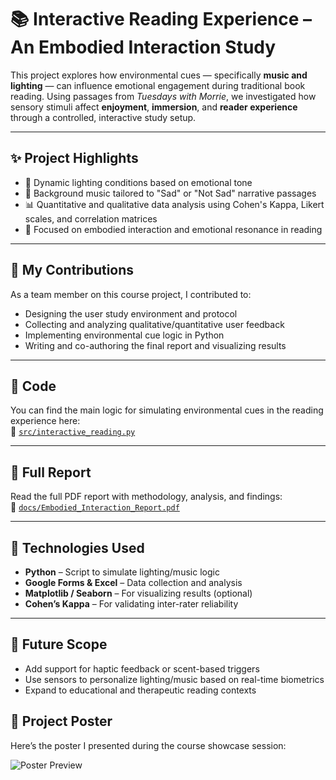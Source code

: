 # 📚 Interactive Reading Experience – An Embodied Interaction Study

This project explores how environmental cues — specifically **music and lighting** — can influence emotional engagement during traditional book reading. Using passages from *Tuesdays with Morrie*, we investigated how sensory stimuli affect **enjoyment**, **immersion**, and **reader experience** through a controlled, interactive study setup.

---

## ✨ Project Highlights

- 🔦 Dynamic lighting conditions based on emotional tone
- 🎵 Background music tailored to "Sad" or "Not Sad" narrative passages
- 📊 Quantitative and qualitative data analysis using Cohen's Kappa, Likert scales, and correlation matrices
- 📘 Focused on embodied interaction and emotional resonance in reading

---

## 🧠 My Contributions

As a team member on this course project, I contributed to:

- Designing the user study environment and protocol
- Collecting and analyzing qualitative/quantitative user feedback
- Implementing environmental cue logic in Python
- Writing and co-authoring the final report and visualizing results

---

## 🧪 Code

You can find the main logic for simulating environmental cues in the reading experience here:  
📂 [`src/interactive_reading.py`](./src/interactive_reading.py)

---

## 📄 Full Report

Read the full PDF report with methodology, analysis, and findings:  
📄 [`docs/Embodied_Interaction_Report.pdf`](./docs/Embodied_Interaction_Report.pdf)

---

## 🔬 Technologies Used

- **Python** – Script to simulate lighting/music logic
- **Google Forms & Excel** – Data collection and analysis
- **Matplotlib / Seaborn** – For visualizing results (optional)
- **Cohen’s Kappa** – For validating inter-rater reliability

---

## 📌 Future Scope

- Add support for haptic feedback or scent-based triggers
- Use sensors to personalize lighting/music based on real-time biometrics
- Expand to educational and therapeutic reading contexts

## 🧾 Project Poster

Here’s the poster I presented during the course showcase session:

![Poster Preview](./assets/poster.jpg)
